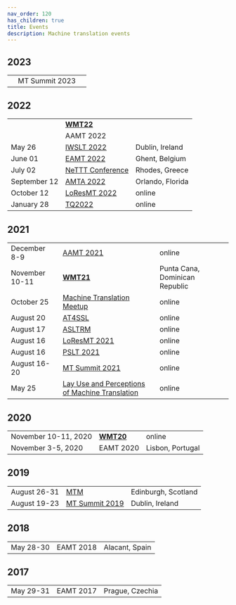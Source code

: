 ```yaml
---
nav_order: 120
has_children: true
title: Events
description: Machine translation events
---
```


<style>
    th {
        display: none;
    }
</style>

## 2023

| Date | Event | Location |
| ---- | ---- | ---- |
|  | MT Summit 2023 | |

## 2022

|  |  |  |
| ---- | ---- | ---- |
|  | [**WMT22**](wmt22.md) | |
|  | AAMT 2022 | |
| May 26 | [IWSLT 2022](iwslt2022.md) | Dublin, Ireland |
| June 01 | [EAMT 2022](eamt2022.md) | Ghent, Belgium |
| July 02 | [NeTTT Conference](nettt2022.md) | Rhodes, Greece |
| September 12 | [AMTA 2022](amta2022.md) | Orlando, Florida |
| October 12 | [LoResMT 2022](loresmt2022.md) | online |
| January 28| [TQ2022](tq2022.md) | online |

## 2021

|  |  |  |
| ---- | ---- | ---- |
| December 8-9 | [AAMT 2021](aamt2021.md) | online |
| November 10-11 | [**WMT21**](wmt21.md) | Punta Cana, Dominican Republic |
| October 25 | [Machine Translation Meetup](zurich-9.md) | online |
| August 20 | [AT4SSL](at4ssl2021.md) | online |
| August 17 | [ASLTRM](asltrm2021.md) | online |
| August 16 | [LoResMT 2021](loresmt2021.md) | online |
| August 16 | [PSLT 2021](pslt2021.md) | online |
| August 16-20 | [MT Summit 2021](mtsummit2021.md) | online |
| May 25 | [Lay Use and Perceptions of Machine Translation](lay-use-and-perceptions-of-machine-translation.md) | online |

## 2020

|  |  |  |
| ---- | ---- | ---- |
| November 10-11, 2020 | [**WMT20**](wmt20.md) | online |
| November 3-5, 2020 | EAMT 2020 | Lisbon, Portugal |

## 2019

|  |  |  |
| ---- | ---- | ---- |
| August 26-31 | [MTM](mtm2019.md) | Edinburgh, Scotland |
| August 19-23 | [MT Summit 2019](mtsummit2019.md) | Dublin, Ireland |

## 2018

|  |  |  |
| ---- | ---- | ---- |
| May 28-30 | EAMT 2018 | Alacant, Spain |

## 2017

|  |  |  |
| ---- | ---- | ---- |
| May 29-31 | EAMT 2017 | Prague, Czechia |
